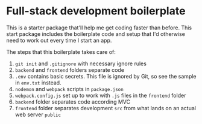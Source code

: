 # Full-stack development boilerplate

This is a starter package that'll help me get coding faster than before.
This start package includes the boilerplate code and setup that I'd otherwise need to work out every time I start an app.

The steps that this boilerplate takes care of:
1. `git init` and `.gitignore` with necessary ignore rules
2. `backend` and `frontend` folders separate code
3. `.env` contains basic secrets. This file is ignored by Git, so see the sample in `env.txt` instead.
4. `nodemon` and `webpack` scripts in `package.json`
5. `webpack.config.js` set up to work with `.js` files in the `frontend` folder
6. `backend` folder separates code according MVC
7. `frontend` folder separates development `src` from what lands on an actual web server `public`